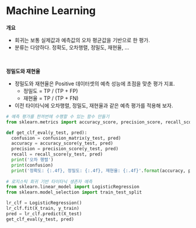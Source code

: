 # Machine Learning

**개요**

- 회귀는 보통 실제값과 예측값의 오차 평균값을 기반으로 한 평가.
- 분류는 다양하다. 정확도, 오차행렬, 정밀도, 재현율, ...

<br>

**정밀도와 재현율**

- 정밀도와 재현율은 Positive 데이터셋의 예측 성능에 초점을 맞춘 평가 지표.
  - 정밀도 = TP / (TP + FP)
  - 재현율 = TP / (TP + FN)
- 이전 타이타닉에 오차행렬, 정밀도, 재현율과 같은 예측 평가를 적용해 보자.

~~~python
# 예측 평가를 한꺼번에 수행할 수 있는 함수 만들기
from sklearn.metrics import accuracy_score, precision_score, recall_score, confusion

def get_clf_eval(y_test, pred):
  confusion = confusion_matrix(y_test, pred)
  accuracy = accuracy_score(y_test, pred)
  precision = precision_score(y_test, pred)
  recall = recall_score(y_test, pred)
  print('오차 행렬')
  print(confusion)
  print('정확도: {:.4f}, 정밀도: {:.4f}, 재현율: {:.4f}'.format(accuracy, precision, recall))
  
# 로지스틱 회귀 기반 타이타닉 생존자 예측
from sklearn.linear_model import LogisticRegression
from sklearn.model_selection import train_test_split

lr_clf = LogisticRegression()
lr_clf.fit(X_train, y_train)
pred = lr_clf.predict(X_test)
get_clf_eval(y_test, pred)
~~~



